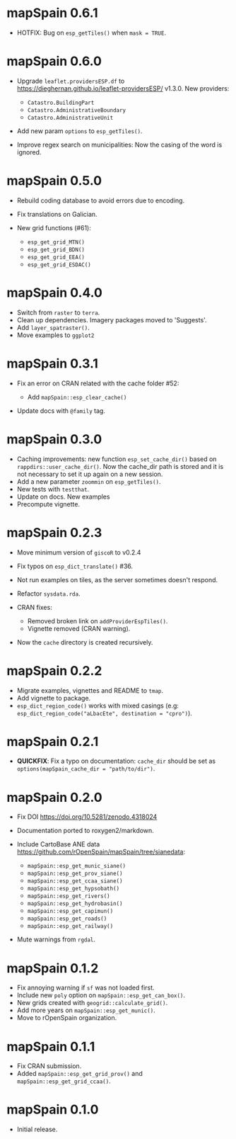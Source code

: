 # mapSpain 0.6.1

-   HOTFIX: Bug on `esp_getTiles()` when `mask = TRUE`.

# mapSpain 0.6.0

-   Upgrade `leaflet.providersESP.df` to
    <https://dieghernan.github.io/leaflet-providersESP/> v1.3.0. New providers:

    -   `Catastro.BuildingPart`
    -   `Catastro.AdministrativeBoundary`
    -   `Catastro.AdministrativeUnit`

-   Add new param `options` to `esp_getTiles()`.

-   Improve regex search on municipalities: Now the casing of the word is
    ignored.

# mapSpain 0.5.0

-   Rebuild coding database to avoid errors due to encoding.

-   Fix translations on Galician.

-   New grid functions (#61):

    -   `esp_get_grid_MTN()`
    -   `esp_get_grid_BDN()`
    -   `esp_get_grid_EEA()`
    -   `esp_get_grid_ESDAC()`

# mapSpain 0.4.0

-   Switch from `raster` to `terra`.
-   Clean up dependencies. Imagery packages moved to 'Suggests'.
-   Add `layer_spatraster()`.
-   Move examples to `ggplot2`

# mapSpain 0.3.1

-   Fix an error on CRAN related with the cache folder #52:

    -   Add `mapSpain::esp_clear_cache()`

-   Update docs with `@family` tag.

# mapSpain 0.3.0

-   Caching improvements: new function `esp_set_cache_dir()` based on
    `rappdirs::user_cache_dir()`. Now the cache_dir path is stored and it is not
    necessary to set it up again on a new session.
-   Add a new parameter `zoommin` on `esp_getTiles()`.
-   New tests with `testthat`.
-   Update on docs. New examples
-   Precompute vignette.

# mapSpain 0.2.3

-   Move minimum version of `giscoR` to v0.2.4

-   Fix typos on `esp_dict_translate()` #36.

-   Not run examples on tiles, as the server sometimes doesn't respond.

-   Refactor `sysdata.rda`.

-   CRAN fixes:

    -   Removed broken link on `addProviderEspTiles()`.
    -   Vignette removed (CRAN warning).

-   Now the `cache` directory is created recursively.

# mapSpain 0.2.2

-   Migrate examples, vignettes and README to `tmap`.
-   Add vignette to package.
-   `esp_dict_region_code()` works with mixed casings (e.g:
    `esp_dict_region_code("aLbacEte", destination = "cpro")`).

# mapSpain 0.2.1

-   **QUICKFIX**: Fix a typo on documentation: `cache_dir` should be set as
    `options(mapSpain_cache_dir = "path/to/dir")`.

# mapSpain 0.2.0

-   Fix DOI <https://doi.org/10.5281/zenodo.4318024>

-   Documentation ported to roxygen2/markdown.

-   Include CartoBase ANE data
    <https://github.com/rOpenSpain/mapSpain/tree/sianedata>:

    -   `mapSpain::esp_get_munic_siane()`
    -   `mapSpain::esp_get_prov_siane()`
    -   `mapSpain::esp_get_ccaa_siane()`
    -   `mapSpain::esp_get_hypsobath()`
    -   `mapSpain::esp_get_rivers()`
    -   `mapSpain::esp_get_hydrobasin()`
    -   `mapSpain::esp_get_capimun()`
    -   `mapSpain::esp_get_roads()`
    -   `mapSpain::esp_get_railway()`

-   Mute warnings from `rgdal`.

# mapSpain 0.1.2

-   Fix annoying warning if `sf` was not loaded first.
-   Include new `poly` option on `mapSpain::esp_get_can_box()`.
-   New grids created with `geogrid::calculate_grid()`.
-   Add more years on `mapSpain::esp_get_munic()`.
-   Move to rOpenSpain organization.

# mapSpain 0.1.1

-   Fix CRAN submission.
-   Added `mapSpain::esp_get_grid_prov()` and `mapSpain::esp_get_grid_ccaa()`.

# mapSpain 0.1.0

-   Initial release.
